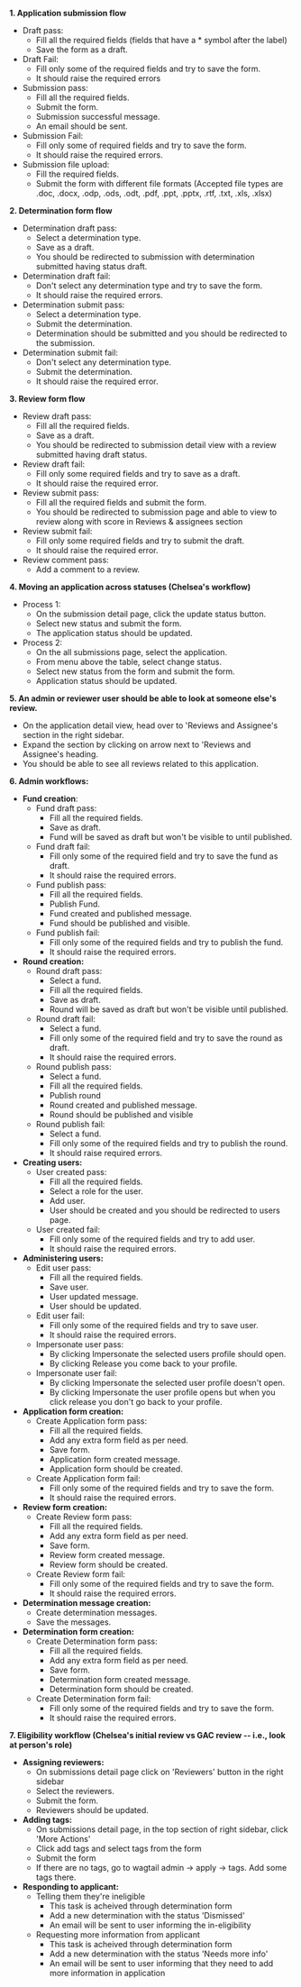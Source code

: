 **1. Application submission flow**
   - Draft pass:
     - Fill all the required fields (fields that have a * symbol after the label)
     - Save the form as a draft.
   - Draft Fail:
     - Fill only some of the required fields and try to save the form.
     - It should raise the required errors
   - Submission pass:
     - Fill all the required fields.
     - Submit the form.
     - Submission successful message.
     - An email should be sent.
   - Submission Fail:
     - Fill only some of required fields and try to save the form.
     - It should raise the required errors.
   - Submission file upload:
     - Fill the required fields.
     - Submit the form with different file formats (Accepted file types are .doc, .docx, .odp, .ods, .odt, .pdf, .ppt, .pptx, .rtf, .txt, .xls, .xlsx)

**2. Determination form flow**
   - Determination draft pass:
     - Select a determination type.
     - Save as a draft.
     - You should be redirected to submission with determination submitted having status draft.
   - Determination draft fail:
     - Don't select any determination type and try to save the form.
     - It should raise the required errors.
   - Determination submit pass:
     - Select a determination type.
     - Submit the determination.
     - Determination should be submitted and you should be redirected to the submission.
   - Determination submit fail:
     - Don't select any determination type.
     - Submit the determination.
     - It should raise the required error.

**3. Review form flow**
  - Review draft pass:
    - Fill all the required fields.
    - Save as a draft.
    - You should be redirected to submission detail view with a review submitted having draft status.
  - Review draft fail:
    - Fill only some required fields and try to save as a draft.
    - It should raise the required error.
  - Review submit pass:
    - Fill all the required fields and submit the form.
    - You should be redirected to submission page and able to view to review along with score in Reviews & assignees section
  - Review submit fail:
    - Fill only some required fields and try to submit the draft.
    - It should raise the required error.
  - Review comment pass:
    - Add a comment to a review.

**4. Moving an application across statuses (Chelsea's workflow)**
  - Process 1:
    - On the submission detail page, click the update status button.
    - Select new status and submit the form.
    - The application status should be updated.
  - Process 2:
    - On the all submissions page, select the application.
    - From menu above the table, select change status.
    - Select new status from the form and submit the form.
    - Application status should be updated.

**5. An admin or reviewer user should be able to look at someone else's review.**
  - On the application detail view, head over to 'Reviews and Assignee's section in the right sidebar.
  - Expand the section by clicking on arrow next to 'Reviews and Assignee's heading.
  - You should be able to see all reviews related to this application. 
  
**6. Admin workflows:**
  - **Fund creation**:
    - Fund draft pass:
      - Fill all the required fields.
      - Save as draft.
      - Fund will be saved as draft but won't be visible to until published.
    - Fund draft fail:
      - Fill only some of the required field and try to save the fund as draft.
      - It should raise the required errors.
    - Fund publish pass:
      - Fill all the required fields.
      - Publish Fund.
      - Fund created and published message.
      - Fund should be published and visible. 
    - Fund publish fail:
      - Fill only some of the required fields and try to publish the fund.
      - It should raise the required errors.
  - **Round creation:**
    - Round draft pass:
      - Select a fund.
      - Fill all the required fields.
      - Save as draft.
      - Round will be saved as draft but won't be visible until published.
    - Round draft fail:
      - Select a fund.
      - Fill only some of the required field and try to save the round as draft.
      - It should raise the required errors.
    - Round publish pass:
      - Select a fund.
      - Fill all the required fields.
      - Publish round
      - Round created and published message.
      - Round should be published and visible
    - Round publish fail:
      - Select a fund.
      - Fill only some of the required fields and try to publish the round.
      - It should raise required errors.
  - **Creating users:**
    - User created pass:
      - Fill all the required fields.
      - Select a role for the user.
      - Add user.
      - User should be created and you should be redirected to users page.
    - User created fail: 
      - Fill only some of the required fields and try to add user.
      - It should raise the required errors.
  - **Administering users:**
    - Edit user pass:
      - Fill all the required fields.
      - Save user.
      - User updated message.
      - User should be updated.
    - Edit user fail:
      - Fill only some of the required fields and try to save user.
      - It should raise the required errors.
    - Impersonate user pass:
      - By clicking Impersonate the selected users profile should open.
      - By clicking Release you come back to your profile.
    - Impersonate user fail:
      - By clicking Impersonate the selected user profile doesn't open.
      - By clicking  Impersonate the user profile opens but when you click release you don't go back to your profile.
  - **Application form creation:**
    - Create Application form pass:
      - Fill all the required fields.
      - Add any extra form field as per need.
      - Save form.
      - Application form created message.
      - Application form should be created.
    - Create Application form fail:
      - Fill only some of the required fields and try to save the form.
      - It should raise the required errors.
  - **Review form creation:**
    - Create Review form pass:
      - Fill all the required fields.
      - Add any extra form field as per need.
      - Save form.
      - Review form created message.
      - Review form should be created.
    - Create Review form fail:
      - Fill only some of the required fields and try to save the form.
      - It should raise the required errors.
  - **Determination message creation:**
    - Create determination messages.
    - Save the messages.
  - **Determination form creation:**
    - Create Determination form pass:
      - Fill all the required fields.
      - Add any extra form field as per need.
      - Save form.
      - Determination form created message.
      - Determination form should be created.
    - Create Determination form fail:
      - Fill only some of the required fields and try to save the form.
      - It should raise the required errors.
      
**7. Eligibility workflow (Chelsea's initial review vs GAC review -- i.e., look at person's role)**
  - **Assigning reviewers:**
    - On submissions detail page click on 'Reviewers' button in the right sidebar
    - Select the reviewers.
    - Submit the form.
    - Reviewers should be updated.
  - **Adding tags:**
    - On submissions detail page, in the top section of right sidebar, click 'More Actions'
    - Click add tags and select tags from the form
    - Submit the form
    - If there are no tags, go to wagtail admin -> apply -> tags. Add some tags there.
  - **Responding to applicant:**
    - Telling them they're ineligible
    	- This task is acheived through determination form
    	- Add a new determination with the status 'Dismissed'
    	- An email will be sent to user informing the in-eligibility
    - Requesting more information from applicant
    	- This task is acheived through determination form
    	- Add a new determination with the status 'Needs more info'
    	- An email will be sent to user informing that they need to add more information in application
